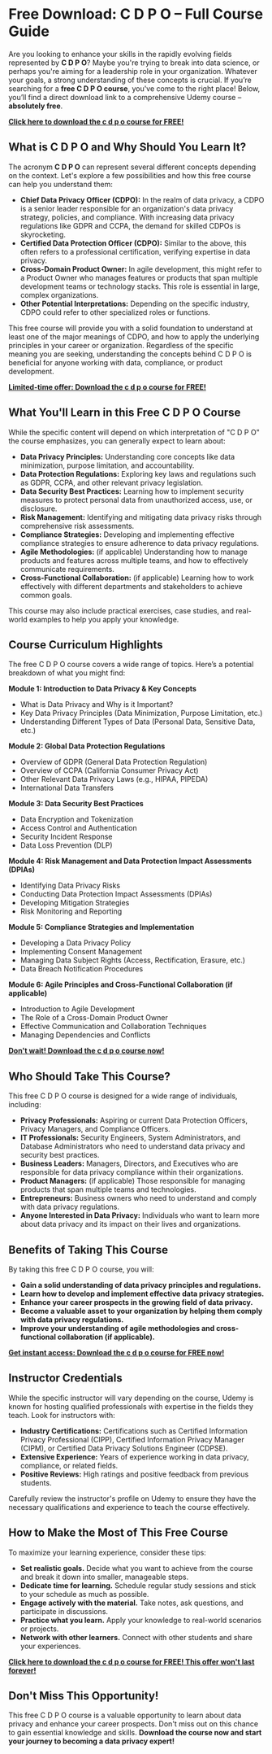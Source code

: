 # Free Download: C D P O – Full Course Guide

Are you looking to enhance your skills in the rapidly evolving fields represented by **C D P O**? Maybe you're trying to break into data science, or perhaps you're aiming for a leadership role in your organization. Whatever your goals, a strong understanding of these concepts is crucial. If you’re searching for a **free C D P O course**, you've come to the right place! Below, you’ll find a direct download link to a comprehensive Udemy course – **absolutely free**.

[**Click here to download the c d p o course for FREE!**](https://udemywork.com/c-d-p-o)

## What is C D P O and Why Should You Learn It?

The acronym **C D P O** can represent several different concepts depending on the context. Let's explore a few possibilities and how this free course can help you understand them:

*   **Chief Data Privacy Officer (CDPO):** In the realm of data privacy, a CDPO is a senior leader responsible for an organization's data privacy strategy, policies, and compliance. With increasing data privacy regulations like GDPR and CCPA, the demand for skilled CDPOs is skyrocketing.
*   **Certified Data Protection Officer (CDPO):** Similar to the above, this often refers to a professional certification, verifying expertise in data privacy.
*   **Cross-Domain Product Owner:** In agile development, this might refer to a Product Owner who manages features or products that span multiple development teams or technology stacks. This role is essential in large, complex organizations.
*   **Other Potential Interpretations:** Depending on the specific industry, CDPO could refer to other specialized roles or functions.

This free course will provide you with a solid foundation to understand at least one of the major meanings of CDPO, and how to apply the underlying principles in your career or organization. Regardless of the specific meaning you are seeking, understanding the concepts behind C D P O is beneficial for anyone working with data, compliance, or product development.

[**Limited-time offer: Download the c d p o course for FREE!**](https://udemywork.com/c-d-p-o)

## What You'll Learn in this Free C D P O Course

While the specific content will depend on which interpretation of "C D P O" the course emphasizes, you can generally expect to learn about:

*   **Data Privacy Principles:** Understanding core concepts like data minimization, purpose limitation, and accountability.
*   **Data Protection Regulations:**  Exploring key laws and regulations such as GDPR, CCPA, and other relevant privacy legislation.
*   **Data Security Best Practices:**  Learning how to implement security measures to protect personal data from unauthorized access, use, or disclosure.
*   **Risk Management:**  Identifying and mitigating data privacy risks through comprehensive risk assessments.
*   **Compliance Strategies:** Developing and implementing effective compliance strategies to ensure adherence to data privacy regulations.
*   **Agile Methodologies:** (if applicable) Understanding how to manage products and features across multiple teams, and how to effectively communicate requirements.
*   **Cross-Functional Collaboration:** (if applicable)  Learning how to work effectively with different departments and stakeholders to achieve common goals.

This course may also include practical exercises, case studies, and real-world examples to help you apply your knowledge.

## Course Curriculum Highlights

The free C D P O course covers a wide range of topics. Here’s a potential breakdown of what you might find:

**Module 1: Introduction to Data Privacy & Key Concepts**

*   What is Data Privacy and Why is it Important?
*   Key Data Privacy Principles (Data Minimization, Purpose Limitation, etc.)
*   Understanding Different Types of Data (Personal Data, Sensitive Data, etc.)

**Module 2: Global Data Protection Regulations**

*   Overview of GDPR (General Data Protection Regulation)
*   Overview of CCPA (California Consumer Privacy Act)
*   Other Relevant Data Privacy Laws (e.g., HIPAA, PIPEDA)
*   International Data Transfers

**Module 3: Data Security Best Practices**

*   Data Encryption and Tokenization
*   Access Control and Authentication
*   Security Incident Response
*   Data Loss Prevention (DLP)

**Module 4: Risk Management and Data Protection Impact Assessments (DPIAs)**

*   Identifying Data Privacy Risks
*   Conducting Data Protection Impact Assessments (DPIAs)
*   Developing Mitigation Strategies
*   Risk Monitoring and Reporting

**Module 5: Compliance Strategies and Implementation**

*   Developing a Data Privacy Policy
*   Implementing Consent Management
*   Managing Data Subject Rights (Access, Rectification, Erasure, etc.)
*   Data Breach Notification Procedures

**Module 6: Agile Principles and Cross-Functional Collaboration (if applicable)**

*   Introduction to Agile Development
*   The Role of a Cross-Domain Product Owner
*   Effective Communication and Collaboration Techniques
*   Managing Dependencies and Conflicts

**[Don't wait! Download the c d p o course now!](https://udemywork.com/c-d-p-o)**

## Who Should Take This Course?

This free C D P O course is designed for a wide range of individuals, including:

*   **Privacy Professionals:**  Aspiring or current Data Protection Officers, Privacy Managers, and Compliance Officers.
*   **IT Professionals:**  Security Engineers, System Administrators, and Database Administrators who need to understand data privacy and security best practices.
*   **Business Leaders:**  Managers, Directors, and Executives who are responsible for data privacy compliance within their organizations.
*   **Product Managers:** (if applicable) Those responsible for managing products that span multiple teams and technologies.
*   **Entrepreneurs:** Business owners who need to understand and comply with data privacy regulations.
*   **Anyone Interested in Data Privacy:**  Individuals who want to learn more about data privacy and its impact on their lives and organizations.

## Benefits of Taking This Course

By taking this free C D P O course, you will:

*   **Gain a solid understanding of data privacy principles and regulations.**
*   **Learn how to develop and implement effective data privacy strategies.**
*   **Enhance your career prospects in the growing field of data privacy.**
*   **Become a valuable asset to your organization by helping them comply with data privacy regulations.**
*   **Improve your understanding of agile methodologies and cross-functional collaboration (if applicable).**

[**Get instant access: Download the c d p o course for FREE now!**](https://udemywork.com/c-d-p-o)

## Instructor Credentials

While the specific instructor will vary depending on the course, Udemy is known for hosting qualified professionals with expertise in the fields they teach. Look for instructors with:

*   **Industry Certifications:**  Certifications such as Certified Information Privacy Professional (CIPP), Certified Information Privacy Manager (CIPM), or Certified Data Privacy Solutions Engineer (CDPSE).
*   **Extensive Experience:**  Years of experience working in data privacy, compliance, or related fields.
*   **Positive Reviews:**  High ratings and positive feedback from previous students.

Carefully review the instructor's profile on Udemy to ensure they have the necessary qualifications and experience to teach the course effectively.

## How to Make the Most of This Free Course

To maximize your learning experience, consider these tips:

*   **Set realistic goals.** Decide what you want to achieve from the course and break it down into smaller, manageable steps.
*   **Dedicate time for learning.** Schedule regular study sessions and stick to your schedule as much as possible.
*   **Engage actively with the material.** Take notes, ask questions, and participate in discussions.
*   **Practice what you learn.** Apply your knowledge to real-world scenarios or projects.
*   **Network with other learners.** Connect with other students and share your experiences.

[**Click here to download the c d p o course for FREE! This offer won't last forever!**](https://udemywork.com/c-d-p-o)

## Don't Miss This Opportunity!

This free C D P O course is a valuable opportunity to learn about data privacy and enhance your career prospects. Don't miss out on this chance to gain essential knowledge and skills. **Download the course now and start your journey to becoming a data privacy expert!**
